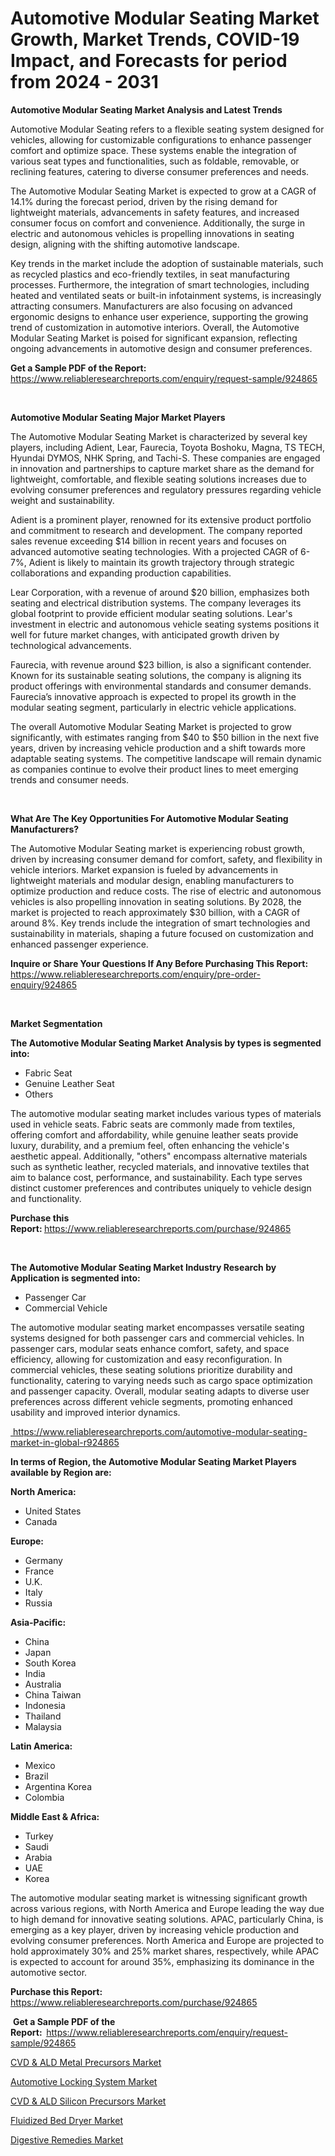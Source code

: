 <p><h1>Automotive Modular Seating Market Growth, Market Trends, COVID-19 Impact, and Forecasts for period from 2024 - 2031</h1></p><p><strong>Automotive Modular Seating Market Analysis and Latest Trends</strong></p>
<p><p>Automotive Modular Seating refers to a flexible seating system designed for vehicles, allowing for customizable configurations to enhance passenger comfort and optimize space. These systems enable the integration of various seat types and functionalities, such as foldable, removable, or reclining features, catering to diverse consumer preferences and needs. </p><p>The Automotive Modular Seating Market is expected to grow at a CAGR of 14.1% during the forecast period, driven by the rising demand for lightweight materials, advancements in safety features, and increased consumer focus on comfort and convenience. Additionally, the surge in electric and autonomous vehicles is propelling innovations in seating design, aligning with the shifting automotive landscape.</p><p>Key trends in the market include the adoption of sustainable materials, such as recycled plastics and eco-friendly textiles, in seat manufacturing processes. Furthermore, the integration of smart technologies, including heated and ventilated seats or built-in infotainment systems, is increasingly attracting consumers. Manufacturers are also focusing on advanced ergonomic designs to enhance user experience, supporting the growing trend of customization in automotive interiors. Overall, the Automotive Modular Seating Market is poised for significant expansion, reflecting ongoing advancements in automotive design and consumer preferences.</p></p>
<p><strong>Get a Sample PDF of the Report:&nbsp;</strong> <a href="https://www.reliableresearchreports.com/enquiry/request-sample/924865?utm_campaign=38&utm_medium=2&utm_source=Github&utm_content=ia&utm_term=02102024&utm_id=automotive-modular-seating">https://www.reliableresearchreports.com/enquiry/request-sample/924865</a></p>
<p>&nbsp;</p>
<p><strong>Automotive Modular Seating Major Market Players</strong></p>
<p><p>The Automotive Modular Seating Market is characterized by several key players, including Adient, Lear, Faurecia, Toyota Boshoku, Magna, TS TECH, Hyundai DYMOS, NHK Spring, and Tachi-S. These companies are engaged in innovation and partnerships to capture market share as the demand for lightweight, comfortable, and flexible seating solutions increases due to evolving consumer preferences and regulatory pressures regarding vehicle weight and sustainability.</p><p>Adient is a prominent player, renowned for its extensive product portfolio and commitment to research and development. The company reported sales revenue exceeding $14 billion in recent years and focuses on advanced automotive seating technologies. With a projected CAGR of 6-7%, Adient is likely to maintain its growth trajectory through strategic collaborations and expanding production capabilities.</p><p>Lear Corporation, with a revenue of around $20 billion, emphasizes both seating and electrical distribution systems. The company leverages its global footprint to provide efficient modular seating solutions. Lear's investment in electric and autonomous vehicle seating systems positions it well for future market changes, with anticipated growth driven by technological advancements.</p><p>Faurecia, with revenue around $23 billion, is also a significant contender. Known for its sustainable seating solutions, the company is aligning its product offerings with environmental standards and consumer demands. Faurecia’s innovative approach is expected to propel its growth in the modular seating segment, particularly in electric vehicle applications.</p><p>The overall Automotive Modular Seating Market is projected to grow significantly, with estimates ranging from $40 to $50 billion in the next five years, driven by increasing vehicle production and a shift towards more adaptable seating systems. The competitive landscape will remain dynamic as companies continue to evolve their product lines to meet emerging trends and consumer needs.</p></p>
<p>&nbsp;</p>
<p><strong>What Are The Key Opportunities For Automotive Modular Seating Manufacturers?</strong></p>
<p><p>The Automotive Modular Seating market is experiencing robust growth, driven by increasing consumer demand for comfort, safety, and flexibility in vehicle interiors. Market expansion is fueled by advancements in lightweight materials and modular design, enabling manufacturers to optimize production and reduce costs. The rise of electric and autonomous vehicles is also propelling innovation in seating solutions. By 2028, the market is projected to reach approximately $30 billion, with a CAGR of around 8%. Key trends include the integration of smart technologies and sustainability in materials, shaping a future focused on customization and enhanced passenger experience.</p></p>
<p><strong>Inquire or Share Your Questions If Any Before Purchasing This Report:</strong> <a href="https://www.reliableresearchreports.com/enquiry/pre-order-enquiry/924865?utm_campaign=38&utm_medium=2&utm_source=Github&utm_content=ia&utm_term=02102024&utm_id=automotive-modular-seating">https://www.reliableresearchreports.com/enquiry/pre-order-enquiry/924865</a></p>
<p>&nbsp;</p>
<p><strong>Market Segmentation</strong></p>
<p><strong>The Automotive Modular Seating Market Analysis by types is segmented into:</strong></p>
<p><ul><li>Fabric Seat</li><li>Genuine Leather Seat</li><li>Others</li></ul></p>
<p><p>The automotive modular seating market includes various types of materials used in vehicle seats. Fabric seats are commonly made from textiles, offering comfort and affordability, while genuine leather seats provide luxury, durability, and a premium feel, often enhancing the vehicle's aesthetic appeal. Additionally, "others" encompass alternative materials such as synthetic leather, recycled materials, and innovative textiles that aim to balance cost, performance, and sustainability. Each type serves distinct customer preferences and contributes uniquely to vehicle design and functionality.</p></p>
<p><strong>Purchase this Report:&nbsp;</strong><a href="https://www.reliableresearchreports.com/purchase/924865?utm_campaign=38&utm_medium=2&utm_source=Github&utm_content=ia&utm_term=02102024&utm_id=automotive-modular-seating">https://www.reliableresearchreports.com/purchase/924865</a></p>
<p>&nbsp;</p>
<p><strong>The Automotive Modular Seating Market Industry Research by Application is segmented into:</strong></p>
<p><ul><li>Passenger Car</li><li>Commercial Vehicle</li></ul></p>
<p><p>The automotive modular seating market encompasses versatile seating systems designed for both passenger cars and commercial vehicles. In passenger cars, modular seats enhance comfort, safety, and space efficiency, allowing for customization and easy reconfiguration. In commercial vehicles, these seating solutions prioritize durability and functionality, catering to varying needs such as cargo space optimization and passenger capacity. Overall, modular seating adapts to diverse user preferences across different vehicle segments, promoting enhanced usability and improved interior dynamics.</p></p>
<p><a href="https://www.reliableresearchreports.com/automotive-modular-seating-market-in-global-r924865?utm_campaign=38&utm_medium=2&utm_source=Github&utm_content=ia&utm_term=02102024&utm_id=automotive-modular-seating">&nbsp;https://www.reliableresearchreports.com/automotive-modular-seating-market-in-global-r924865</a></p>
<p><strong>In terms of Region, the Automotive Modular Seating Market Players available by Region are:</strong></p>
<p>
    <p> <strong> North America: </strong>
        <ul>
            <li>United States</li>
            <li>Canada</li>
        </ul>
        </p> 
    <p> <strong> Europe: </strong>
        <ul>
            <li>Germany</li>
            <li>France</li>
            <li>U.K.</li>
            <li>Italy</li>
            <li>Russia</li>
        </ul>
        </p> 
    <p> <strong> Asia-Pacific: </strong>
        <ul>
            <li>China</li>
            <li>Japan</li>
            <li>South Korea</li>
            <li>India</li>
            <li>Australia</li>
            <li>China Taiwan</li>
            <li>Indonesia</li>
            <li>Thailand</li>
            <li>Malaysia</li>
        </ul>
        </p> 
    <p> <strong> Latin America: </strong>
        <ul>
            <li>Mexico</li>
            <li>Brazil</li>
            <li>Argentina Korea</li>
            <li>Colombia</li>
        </ul>
        </p> 
    <p> <strong> Middle East & Africa: </strong>
        <ul>
            <li>Turkey</li>
            <li>Saudi</li>
            <li>Arabia</li>
            <li>UAE</li>
            <li>Korea</li>
        </ul>
    </p>
    </p>
<p><p>The automotive modular seating market is witnessing significant growth across various regions, with North America and Europe leading the way due to high demand for innovative seating solutions. APAC, particularly China, is emerging as a key player, driven by increasing vehicle production and evolving consumer preferences. North America and Europe are projected to hold approximately 30% and 25% market shares, respectively, while APAC is expected to account for around 35%, emphasizing its dominance in the automotive sector.</p></p>
<p><strong>Purchase this Report: </strong><a href="https://www.reliableresearchreports.com/purchase/924865?utm_campaign=38&utm_medium=2&utm_source=Github&utm_content=ia&utm_term=02102024&utm_id=automotive-modular-seating">https://www.reliableresearchreports.com/purchase/924865</a></p>
<p>&nbsp;<strong>Get a Sample PDF of the Report:&nbsp;&nbsp;</strong><a href="https://www.reliableresearchreports.com/enquiry/request-sample/924865?utm_campaign=38&utm_medium=2&utm_source=Github&utm_content=ia&utm_term=02102024&utm_id=automotive-modular-seating">https://www.reliableresearchreports.com/enquiry/request-sample/924865</a></p>
<p><strong></strong></p>
<p><p><a href="https://issuu.com/reportprime-2/docs/cvd-ald-metal-precursors-market-siz_5e3b5479359cb4?utm_campaign=38&utm_medium=2&utm_source=Github&utm_content=ia&utm_term=02102024&utm_id=automotive-modular-seating">CVD & ALD Metal Precursors Market</a></p><p><a href="https://github.com/jennyt6m/Market-Research-Report-List-1/blob/main/automotive-locking-system-market.md?utm_campaign=38&utm_medium=2&utm_source=Github&utm_content=ia&utm_term=02102024&utm_id=automotive-modular-seating">Automotive Locking System Market</a></p><p><a href="https://issuu.com/reportprime-2/docs/cvd-ald-silicon-precursors-market-s_788cd3482cf66a?utm_campaign=38&utm_medium=2&utm_source=Github&utm_content=ia&utm_term=02102024&utm_id=automotive-modular-seating">CVD & ALD Silicon Precursors Market</a></p><p><a href="https://www.linkedin.com/pulse/global-fluidized-bed-dryer-market-product-type-application-zvmdf?utm_campaign=38&utm_medium=2&utm_source=Github&utm_content=ia&utm_term=02102024&utm_id=automotive-modular-seating">Fluidized Bed Dryer Market</a></p><p><a href="https://www.linkedin.com/pulse/digestive-remedies-market-research-report-exploring-size-ajvtc?utm_campaign=38&utm_medium=2&utm_source=Github&utm_content=ia&utm_term=02102024&utm_id=automotive-modular-seating">Digestive Remedies Market</a></p></p>